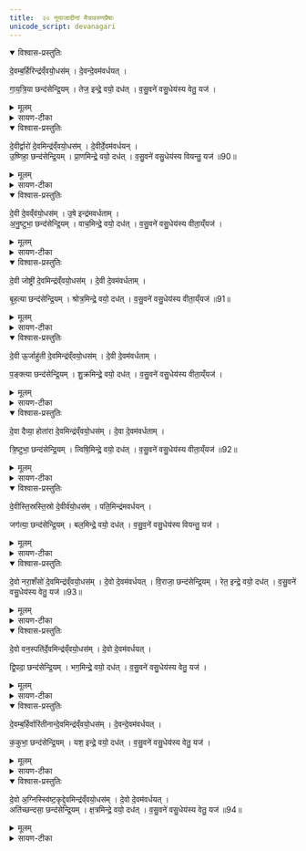```yaml
---
title:  २० नूयाजादीनां मैत्रावरुणप्रैषाः
unicode_script: devanagari
---
```



<details open><summary>विश्वास-प्रस्तुतिः</summary>

दे॒वम्ब॒र्हिरिन्द्र॑व्ँवयो॒धस॑म् ।
दे॒वन्दे॒वम॑वर्धयत् ।   

गा॒य॒त्रि॒या छन्द॑सेन्द्रि॒यम् ।
तेज॒ इन्द्रे॒ वयो॒ दध॑त् ।
व॒सु॒वने॑ वसु॒धेय॑स्य वेतु॒ यज॑ ।
</details>

<details><summary>मूलम्</summary>

दे॒वम्ब॒र्हिरिन्द्र॑व्ँवयो॒धस॑म् ।
दे॒वन्दे॒वम॑वर्धयत् ।   

गा॒य॒त्रि॒या छन्द॑सेन्द्रि॒यम् ।
तेज॒ इन्द्रे॒ वयो॒ दध॑त् ।
व॒सु॒वने॑ वसु॒धेय॑स्य वेतु॒ यज॑ ।
</details>

<details><summary>सायण-टीका</summary>

(SB) 1एकोनविंशे वपापुरोडाशहविषां याज्यानुवाक्या उक्ताः । अथ विंशेऽनूयाजानां मैत्रावरुणप्रैषा उच्यन्ते । तत्र प्रथममन्त्रमाह - बर्हिश्शब्देन प्रथमानूयाजदेवस्वरूपमुच्यते । तच्च देवं द्योतनशीलम् । योऽयमिन्द्रो वयोधा आयुष्याधारकः तं देवमिन्द्रं पूर्वोक्तदेवनशीलं बर्हिस्स्वरूपमवर्धयद्वर्धितवत् । तच्च गायत्र्याख्येन छन्दसा सहितं सत् इन्द्रियं चक्षुरादिपाटवं तेजः शरीरकान्तिः वय आयुष्यं च दधत् संपादयति । वसुधेयस्य धनधारकस्य देवस्य वसुवने धनदाननिमित्तं अयं प्रथमानूयाजदेवो वेतु आज्यं पिबतु । तदर्थं हे होतः? यज याज्यां पठ ॥
</details>

<details open><summary>विश्वास-प्रस्तुतिः</summary>

दे॒वीर्द्वारो॑ दे॒वमिन्द्र॑व्ँवयो॒धस॑म् ।
दे॒वीर्दे॒वम॑वर्धयन् ।  
उ॒ष्णिहा॒ छन्द॑सेन्द्रि॒यम् ।
प्रा॒णमिन्द्रे॒ वयो॒ दध॑त् ।
व॒सु॒वने॑ वसु॒धेय॑स्य वियन्तु॒ यज॑ ॥90॥  
</details>

<details><summary>मूलम्</summary>

दे॒वीर्द्वारो॑ दे॒वमिन्द्र॑व्ँवयो॒धस॑म् ।
दे॒वीर्दे॒वम॑वर्धयन् ।  
उ॒ष्णिहा॒ छन्द॑सेन्द्रि॒यम् ।
प्रा॒णमिन्द्रे॒ वयो॒ दध॑त् ।
व॒सु॒वने॑ वसु॒धेय॑स्य वियन्तु॒ यज॑ ॥90॥  
</details>

<details><summary>सायण-टीका</summary>

2अथ द्वितीयमन्त्रमाह - द्वारशब्दवाच्या देव्यो द्वितीयानुयाजदेवता यास्सन्ति ता देव्यो देवं द्योतमानं वयोधसमिन्द्रं देवमवर्धयन् । ताश्च देव्य उष्णिहा छन्दसा सहेन्द्रियपाटवं प्राणं स्थैर्यमायुष्यं चेन्द्रे संपादयन्तु ॥

- वसुधेयस्य धनधारकस्य देवस्य वसुवने धनदाननिमित्तं अयं प्रथमानूयाजदेवो वेतु आज्यं पिबतु । तदर्थं हे होतः? यज याज्यां पठ ॥
</details>

<details open><summary>विश्वास-प्रस्तुतिः</summary>

दे॒वी दे॒वव्ँव॑यो॒धस॑म् ।
उ॒षे इन्द्र॑मवर्धताम् ।   
अ॒नु॒ष्टुभा॒ छन्द॑सेन्द्रि॒यम् ।
वाच॒मिन्द्रे॒ वयो॒ दध॑त् ।
व॒सु॒वने॑ वसु॒धेय॑स्य वीता॒य्ँयज॑ ।
</details>

<details><summary>मूलम्</summary>

दे॒वी दे॒वव्ँव॑यो॒धस॑म् ।
उ॒षे इन्द्र॑मवर्धताम् ।   
अ॒नु॒ष्टुभा॒ छन्द॑सेन्द्रि॒यम् ।
वाच॒मिन्द्रे॒ वयो॒ दध॑त् ।
व॒सु॒वने॑ वसु॒धेय॑स्य वीता॒य्ँयज॑ ।
</details>

<details><summary>सायण-टीका</summary>

3अथतृतीयमन्त्रमाह - उषे देवी उषाख्ये देव्यौ तृतीयानुयाजदेवते । ते उभे वयोधसमिन्द्रं देवं वर्धितवत्यौ । ते चानुष्टुभा छन्दसा सहेन्द्रियं वाग्वयांसीन्द्रे संपादयतः ॥

- वसुधेयस्य धनधारकस्य देवस्य वसुवने धनदाननिमित्तं अयं प्रथमानूयाजदेवो वेतु आज्यं पिबतु । तदर्थं हे होतः? यज याज्यां पठ ॥
</details>

<details open><summary>विश्वास-प्रस्तुतिः</summary>

दे॒वी जोष्ट्री॑ दे॒वमिन्द्र॑व्ँवयो॒धस॑म् ।
दे॒वी दे॒वम॑वर्धताम् ।   

बृ॒ह॒त्या छन्द॑सेन्द्रि॒यम् ।
श्रोत्र॒मिन्द्रे॒ वयो॒ दध॑त् ।
व॒सु॒वने॑ वसु॒धेय॑स्य वीता॒य्ँयज॑ ॥91॥  
</details>

<details><summary>मूलम्</summary>

दे॒वी जोष्ट्री॑ दे॒वमिन्द्र॑व्ँवयो॒धस॑म् ।
दे॒वी दे॒वम॑वर्धताम् ।   

बृ॒ह॒त्या छन्द॑सेन्द्रि॒यम् ।
श्रोत्र॒मिन्द्रे॒ वयो॒ दध॑त् ।
व॒सु॒वने॑ वसु॒धेय॑स्य वीता॒य्ँयज॑ ॥91॥  
</details>

<details><summary>सायण-टीका</summary>

4अथ चतुर्थमन्त्रमाह - जोष्ट्री देवी जोष्ट्र्याख्ये देव्यौ ये विद्येते ते देव्यौ द्योतमानं वयोधसं इन्द्रं देवं वर्धितवत्यौ । ते च बृहत्या छन्दसा सहेन्द्रियं श्रोत्रवयांसीन्द्रे संपादयतः । इन्द्रियश्ब्दः सामान्यवाची वाक्श्रोत्रादयो विशेषवाचिनः ॥


- वसुधेयस्य धनधारकस्य देवस्य वसुवने धनदाननिमित्तं अयं प्रथमानूयाजदेवो वेतु आज्यं पिबतु । तदर्थं हे होतः? यज याज्यां पठ ॥
</details>

<details open><summary>विश्वास-प्रस्तुतिः</summary>

दे॒वी ऊ॒र्जाहु॑ती दे॒वमिन्द्र॑व्ँवयो॒धस॑म् ।
दे॒वी दे॒वम॑वर्धताम् ।  

प॒ङ्क्त्या छन्द॑सेन्द्रि॒यम् ।
शु॒क्रमिन्द्रे॒ वयो॒ दध॑त् ।
व॒सु॒वने॑ वसु॒धेय॑स्य वीता॒य्ँयज॑ ।
</details>

<details><summary>मूलम्</summary>

दे॒वी ऊ॒र्जाहु॑ती दे॒वमिन्द्र॑व्ँवयो॒धस॑म् ।
दे॒वी दे॒वम॑वर्धताम् ।  

प॒ङ्क्त्या छन्द॑सेन्द्रि॒यम् ।
शु॒क्रमिन्द्रे॒ वयो॒ दध॑त् ।
व॒सु॒वने॑ वसु॒धेय॑स्य वीता॒य्ँयज॑ ।
</details>

<details><summary>सायण-टीका</summary>

5अथ पञ्चममन्त्रमाह - ऊर्जाहुत्याख्ये ये देव्यौ द्योतमानं वयोधसमिन्द्रं देवं वर्धितवत्यौ । ते च पङ्क्त्या छन्दसा सहेन्द्रियं शुक्रं वयांसीन्द्रे संपादयतः । शुक्रशब्देन दीप्तिरुच्यते ॥

- वसुधेयस्य धनधारकस्य देवस्य वसुवने धनदाननिमित्तं अयं प्रथमानूयाजदेवो वेतु आज्यं पिबतु । तदर्थं हे होतः? यज याज्यां पठ ॥
</details>

<details open><summary>विश्वास-प्रस्तुतिः</summary>

दे॒वा दैव्या॒ होता॑रा दे॒वमिन्द्र॑व्ँवयो॒धस॑म् ।
दे॒वा दे॒वम॑वर्धताम् ।  

त्रि॒ष्टुभा॒ छन्द॑सेन्द्रि॒यम् ।
त्विषि॒मिन्द्रे॒ वयो॒ दध॑त् ।
व॒सु॒वने॑ वसु॒धेय॑स्य वीता॒य्ँयज॑ ॥92॥  
</details>

<details><summary>मूलम्</summary>

दे॒वा दैव्या॒ होता॑रा दे॒वमिन्द्र॑व्ँवयो॒धस॑म् ।
दे॒वा दे॒वम॑वर्धताम् ।  

त्रि॒ष्टुभा॒ छन्द॑सेन्द्रि॒यम् ।
त्विषि॒मिन्द्रे॒ वयो॒ दध॑त् ।
व॒सु॒वने॑ वसु॒धेय॑स्य वीता॒य्ँयज॑ ॥92॥  
</details>

<details><summary>सायण-टीका</summary>

6अथ षष्ठमन्त्रमाह - दैव्यहोतृनामकौ यौ देवौ विद्यते तौ देवौ द्योतमानं वयोधसमिन्द्रं देवं वर्धितवन्तौ । तौ च त्रिष्टुभा छन्दसा सहेन्द्रियं त्विषिं वयांसीन्द्रे दधतुः । पूर्वत्र शुक्रशब्देन शरीरकान्तिरुक्त। इह त्विषिशब्देन रश्मिरुच्यते ॥

- वसुधेयस्य धनधारकस्य देवस्य वसुवने धनदाननिमित्तं अयं प्रथमानूयाजदेवो वेतु आज्यं पिबतु । तदर्थं हे होतः? यज याज्यां पठ ॥
</details>

<details open><summary>विश्वास-प्रस्तुतिः</summary>

दे॒वीस्ति॒स्रस्ति॒स्रो दे॒वीर्व॑यो॒धस॑म् ।
पति॒मिन्द्र॑मवर्धयन् ।  

जग॑त्या॒ छन्द॑सेन्द्रि॒यम् ।
बल॒मिन्द्रे॒ वयो॒ दध॑त् ।
व॒सु॒व॒ने॑ वसु॒धेय॑स्य वियन्तु॒ यज॑ ।
</details>

<details><summary>मूलम्</summary>

दे॒वीस्ति॒स्रस्ति॒स्रो दे॒वीर्व॑यो॒धस॑म् ।
पति॒मिन्द्र॑मवर्धयन् ।  

जग॑त्या॒ छन्द॑सेन्द्रि॒यम् ।
बल॒मिन्द्रे॒ वयो॒ दध॑त् ।
व॒सु॒व॒ने॑ वसु॒धेय॑स्य वियन्तु॒ यज॑ ।
</details>

<details><summary>सायण-टीका</summary>

7अथ सप्तममन्त्रमाह - या देव्यस्तिस्रस्त्रिसंख्याका एकैकस्यास्त्रिमूर्तित्वात्पुनरपि तिस्र इत्युच्यन्ते । तास्सर्वाः वयोधसं पालकमिन्द्रं वर्धितवत्यः । ताः पुनर्जगत्या छन्दसा सह इन्द्रियं बलं वयांसीन्द्रे संपादयन्ति ॥
</details>

<details open><summary>विश्वास-प्रस्तुतिः</summary>

दे॒वो नरा॒शँसो॑ दे॒वमिन्द्र॑व्ँवयो॒धस॑म् ।
दे॒वो दे॒वम॑वर्धयत् ।
वि॒राजा॒ छन्द॑सेन्द्रि॒यम् ।
रेत॒ इन्द्रे॒ वयो॒ दध॑त् ।
व॒सु॒वने॑ वसु॒धेय॑स्य वेतु॒ यज॑ ॥93॥  
</details>

<details><summary>मूलम्</summary>

दे॒वो नरा॒शँसो॑ दे॒वमिन्द्र॑व्ँवयो॒धस॑म् ।
दे॒वो दे॒वम॑वर्धयत् ।
वि॒राजा॒ छन्द॑सेन्द्रि॒यम् ।
रेत॒ इन्द्रे॒ वयो॒ दध॑त् ।
व॒सु॒वने॑ वसु॒धेय॑स्य वेतु॒ यज॑ ॥93॥  
</details>

<details><summary>सायण-टीका</summary>

8अथाष्टममन्त्रमाह - नराशंसाख्यो यो देवोऽस्ति स देवो द्योतमानं वयोधसमिन्द्रं देवं वर्धितवान् । स च विराजा छन्दसा युक्त इन्द्रियं रेतो वयांसीन्द्रे संपादयति ॥

- वसुधेयस्य धनधारकस्य देवस्य वसुवने धनदाननिमित्तं अयं प्रथमानूयाजदेवो वेतु आज्यं पिबतु । तदर्थं हे होतः? यज याज्यां पठ ॥
</details>

<details open><summary>विश्वास-प्रस्तुतिः</summary>

दे॒वो वन॒स्पति॑र्दे॒वमिन्द्र॑व्ँवयो॒धस॑म् ।
दे॒वो दे॒वम॑वर्धयत् ।   

द्वि॒पदा॒ छन्द॑सेन्द्रि॒यम् ।
भग॒मिन्द्रे॒ वयो॒ दध॑त् ।
व॒सु॒वने॑ वसु॒धेय॑स्य वेतु॒ यज॑ ।
</details>

<details><summary>मूलम्</summary>

दे॒वो वन॒स्पति॑र्दे॒वमिन्द्र॑व्ँवयो॒धस॑म् ।
दे॒वो दे॒वम॑वर्धयत् ।   

द्वि॒पदा॒ छन्द॑सेन्द्रि॒यम् ।
भग॒मिन्द्रे॒ वयो॒ दध॑त् ।
व॒सु॒वने॑ वसु॒धेय॑स्य वेतु॒ यज॑ ।
</details>

<details><summary>सायण-टीका</summary>

9अथ नवममन्त्रमाह - वनस्पत्याख्यो यो देवोऽस्ति स देवो द्योतमानं वयोधसमिन्द्रं वर्धितवान् । स च द्विपदा छन्दसा सह इन्द्रियसौभाग्यवयांसीन्द्रे संपादयति ॥

- वसुधेयस्य धनधारकस्य देवस्य वसुवने धनदाननिमित्तं अयं प्रथमानूयाजदेवो वेतु आज्यं पिबतु । तदर्थं हे होतः? यज याज्यां पठ ॥
</details>

<details open><summary>विश्वास-प्रस्तुतिः</summary>

दे॒वम्ब॒र्हिर्वारि॑तीनान्दे॒वमिन्द्र॑व्ँवयो॒धस॑म् ।
दे॒वन्दे॒वम॑वर्धयत् ।   

क॒कुभा॒ छन्द॑सेन्द्रि॒यम् ।
यश॒ इन्द्रे॒ वयो॒ दध॑त् ।
व॒सु॒वने॑ वसु॒धेय॑स्य वेतु॒ यज॑ ।
</details>

<details><summary>मूलम्</summary>

दे॒वम्ब॒र्हिर्वारि॑तीनान्दे॒वमिन्द्र॑व्ँवयो॒धस॑म् ।
दे॒वन्दे॒वम॑वर्धयत् ।   

क॒कुभा॒ छन्द॑सेन्द्रि॒यम् ।
यश॒ इन्द्रे॒ वयो॒ दध॑त् ।
व॒सु॒वने॑ वसु॒धेय॑स्य वेतु॒ यज॑ ।
</details>

<details><summary>सायण-टीका</summary>

10अथ दशममन्त्रमाह - वारितीनां जलप्राप्तीनां संबन्धि बर्हिराख्यं यद्देवस्वरूपमस्ति तदिदं बर्हिस्स्वरूपं द्योतमानं वयोधसमिन्द्रं देवं वर्धितवत् । तच्च ककुभा छन्दसा सह इन्द्रिययशोवयांसीन्द्रे संपादयति ॥

- वसुधेयस्य धनधारकस्य देवस्य वसुवने धनदाननिमित्तं अयं प्रथमानूयाजदेवो वेतु आज्यं पिबतु । तदर्थं हे होतः? यज याज्यां पठ ॥
</details>

<details open><summary>विश्वास-प्रस्तुतिः</summary>

दे॒वो अ॒ग्निस्स्वि॑ष्ट॒कृद्दे॒वमिन्द्र॑व्ँवयो॒धस॑म् ।
दे॒वो दे॒वम॑वर्धयत् ।   
अति॑च्छन्दसा॒ छन्द॑सेन्द्रि॒यम् ।
क्ष॒त्रमिन्द्रे॒ वयो॒ दध॑त् ।
व॒सु॒वने॑ वसु॒धेय॑स्य वेतु॒ यज॑ ॥94॥  
</details>

<details><summary>मूलम्</summary>

दे॒वो अ॒ग्निस्स्वि॑ष्ट॒कृद्दे॒वमिन्द्र॑व्ँवयो॒धस॑म् ।
दे॒वो दे॒वम॑वर्धयत् ।   
अति॑च्छन्दसा॒ छन्द॑सेन्द्रि॒यम् ।
क्ष॒त्रमिन्द्रे॒ वयो॒ दध॑त् ।
व॒सु॒वने॑ वसु॒धेय॑स्य वेतु॒ यज॑ ॥94॥  
</details>

<details><summary>सायण-टीका</summary>

11अथैकादशमन्त्रमाह - स्विष्टकृदाख्योऽग्निर्देवो योऽस्ति स देवो द्योतमानं वयोधसं इन्द्रं देवं वर्धितवान् । स च अतिच्छन्दोरूपेण छन्दसा सह इन्द्रियबलवयांसि इन्द्रे संपादयति । अतो धनधारकस्य धनदाननिमित्तं अयं स्विष्टकृद्देवः आज्यं वेतु पिबतु । तदर्थं हे होतः! यज याज्यां पठ ॥

अस्य प्रपाठकस्यानुवाकार्थसंग्रहः -   
ग्रहा उपस्थितिर्होम उपहोमोऽभिषेचनम् ।  
तथाऽवभृथ ऐन्द्रे तु पशौ चत्वार ईरिताः ॥ १ ॥

पशुत्रयेऽथ चत्वारः सूक्तवाके त्वनन्तरः ।  
पितृयज्ञे तूत्तरः स्यात्पशावैन्द्रे चतुष्टयम् ॥ २ ॥


वेदार्थस्य प्रकाशेन तमो हार्दं निवारयन् ।  
पुमर्थांश्चतुरो देयाद्विद्यातीर्थमहेथ्वरः ॥ ३ ॥


इति श्रीमत्सायणाचार्यविरचिते माधवीये वेदार्थप्रकाशे कृष्णयजुर्वेदीयतैत्तिरीयब्राह्मणभाष्ये द्वितीयाष्टके षष्ठप्रपाठके विंशोऽनुवाकः ॥

षष्ठप्रपाठकस्समाप्तः ॥

</details>

